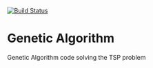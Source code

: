 [![Build Status](https://travis-ci.org/timbo-rafa/genetic-algorithm.svg?branch=master)](https://travis-ci.org/timbo-rafa/genetic-algorithm)

# Genetic Algorithm
Genetic Algorithm code solving the TSP problem

